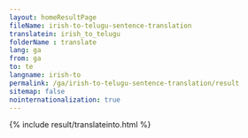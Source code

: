 ```yaml
---
layout: homeResultPage
fileName: irish-to-telugu-sentence-translation
translatein: irish_to_telugu
folderName : translate
lang: ga
from: ga
to: te
langname: irish-to
permalink: /ga/irish-to-telugu-sentence-translation/result
sitemap: false
nointernationalization: true
---
```

{% include result/translateinto.html %}

<script src="/js/result/translation.js" data-foldername="{{page.folderName}}" data-lang="{{page.lang}}"></script>
